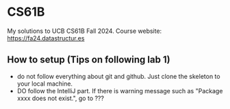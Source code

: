 # CS61B
My solutions to UCB CS61B Fall 2024. Course website: https://fa24.datastructur.es

## How to setup (Tips on following lab 1)
- do not follow everything about git and github. Just clone the skeleton to your local machine.
- DO follow the IntelliJ part. If there is warning message such as "Package xxxx does not exist.", go to ???